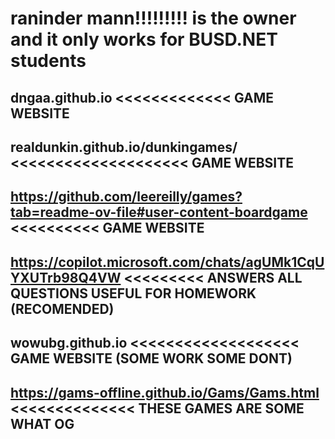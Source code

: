 # raninder mann!!!!!!!!! is the owner and it only works for BUSD.NET students
## dngaa.github.io  <<<<<<<<<<<<< GAME WEBSITE
## realdunkin.github.io/dunkingames/  <<<<<<<<<<<<<<<<<<<< GAME WEBSITE
## https://github.com/leereilly/games?tab=readme-ov-file#user-content-boardgame   <<<<<<<<<< GAME WEBSITE
## https://copilot.microsoft.com/chats/agUMk1CqUYXUTrb98Q4VW   <<<<<<<<< ANSWERS ALL QUESTIONS USEFUL FOR HOMEWORK (RECOMENDED)
## wowubg.github.io <<<<<<<<<<<<<<<<<<< GAME WEBSITE (SOME WORK SOME DONT)
## https://gams-offline.github.io/Gams/Gams.html <<<<<<<<<<<<<< THESE GAMES ARE SOME WHAT OG
